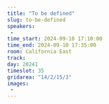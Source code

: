 ```yaml
---
title: "To be defined"
slug: to-be-defined
speakers:
 - 
time_start: 2024-09-10 17:10:00
time_end: 2024-09-10 17:35:00
room: California East
track: 
day: 20241
timeslot: 35
gridarea: "14/2/15/3"
images: 
 - 
---
```


